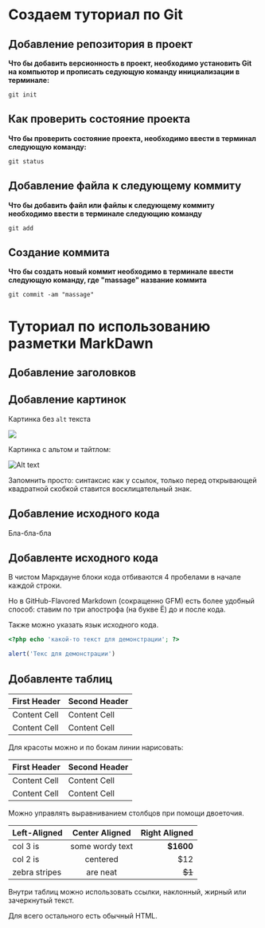 # Создаем туториал по Git

## Добавление репозитория в проект

**Что бы добавить версионность в проект, необходимо установить Git на компьютор и прописать седующую команду инициализации в терминале:**
```
git init
```
## Как проверить состояние проекта ##

**Что бы проверить состояние проекта, необходимо ввести в терминал следующую команду:**
```fix
git status
```
## Добавление файла к следующему коммиту ##
**Что бы добавить файл или файлы к следующему коммиту необходимо ввести в терминале следующию команду**
```
git add
```
## Создание коммита ##
**Что бы создать новый коммит необходимо в терминале ввести следующую команду, где "massage" название коммита**
```fix
git commit -am "massage"
```


# Туториал по использованию разметки MarkDawn #




## Добавление заголовков ##



## Добавление картинок ##

Картинка без `alt` текста

![](//placehold.it/150x100)

Картинка с альтом и тайтлом:

![Alt text](//placehold.it/150x100 "Можно задать title")

Запомнить просто: синтаксис как у ссылок, только перед
открывающей квадратной скобкой ставится восклицательный
знак.


## Добавление исходного кода ##
Бла-бла-бла
## Добавленте исходного кода ##
В чистом Маркдауне блоки кода отбиваются 4 пробелами в
начале каждой строки.

Но в GitHub-Flavored Markdown (сокращенно GFM) есть
более удобный способ: ставим по три апострофа (на букве
Ё) до и после кода. 

Также можно указать язык исходного
кода.

```php
<?php echo 'какой-то текст для демонстрации'; ?>
```

```javascript
alert('Текс для демонстрации')
```
## Добавленте таблиц ##

First Header | Second Header
------------- | -------------
Content Cell | Content Cell
Content Cell | Content Cell

Для красоты можно и по бокам линии нарисовать:

| First Header | Second Header |
| ------------- | ------------- |
| Content Cell | Content Cell |
| Content Cell | Content Cell |

Можно управлять выравниванием столбцов при помощи
двоеточия.

| Left-Aligned | Center Aligned | Right Aligned |
|:------------- |:---------------:| -------------:|
| col 3 is | some wordy text | **$1600** |
| col 2 is | centered | $12 |
| zebra stripes | are neat | ~~$1~~ |

Внутри таблиц можно использовать ссылки, наклонный,
жирный или зачеркнутый текст.

Для всего остального есть обычный HTML.